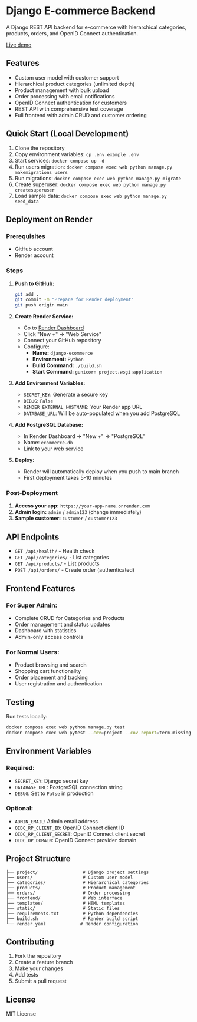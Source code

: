 # Django E-commerce Backend

A Django REST API backend for e-commerce with hierarchical categories, products, orders, and OpenID Connect authentication.

[Live demo](https://your-app-name.onrender.com/)

## Features

- Custom user model with customer support
- Hierarchical product categories (unlimited depth)
- Product management with bulk upload
- Order processing with email notifications
- OpenID Connect authentication for customers
- REST API with comprehensive test coverage
- Full frontend with admin CRUD and customer ordering

## Quick Start (Local Development)

1. Clone the repository
2. Copy environment variables: `cp .env.example .env`
3. Start services: `docker compose up -d`
4. Run users migration: `docker compose exec web python manage.py makemigrations users`
5. Run migrations: `docker compose exec web python manage.py migrate`
6. Create superuser: `docker compose exec web python manage.py createsuperuser`
7. Load sample data: `docker compose exec web python manage.py seed_data`

## Deployment on Render

### Prerequisites
- GitHub account
- Render account

### Steps

1. **Push to GitHub:**
   ```bash
   git add .
   git commit -m "Prepare for Render deployment"
   git push origin main
   ```

2. **Create Render Service:**
   - Go to [Render Dashboard](https://dashboard.render.com/)
   - Click "New +" → "Web Service"
   - Connect your GitHub repository
   - Configure:
     - **Name:** `django-ecommerce`
     - **Environment:** `Python`
     - **Build Command:** `./build.sh`
     - **Start Command:** `gunicorn project.wsgi:application`

3. **Add Environment Variables:**
   - `SECRET_KEY`: Generate a secure key
   - `DEBUG`: `False`
   - `RENDER_EXTERNAL_HOSTNAME`: Your Render app URL
   - `DATABASE_URL`: Will be auto-populated when you add PostgreSQL

4. **Add PostgreSQL Database:**
   - In Render Dashboard → "New +" → "PostgreSQL"
   - Name: `ecommerce-db`
   - Link to your web service

5. **Deploy:**
   - Render will automatically deploy when you push to main branch
   - First deployment takes 5-10 minutes

### Post-Deployment

1. **Access your app:** `https://your-app-name.onrender.com`
2. **Admin login:** `admin` / `admin123` (change immediately)
3. **Sample customer:** `customer` / `customer123`

## API Endpoints

- `GET /api/health/` - Health check
- `GET /api/categories/` - List categories
- `GET /api/products/` - List products
- `POST /api/orders/` - Create order (authenticated)

## Frontend Features

### For Super Admin:
- Complete CRUD for Categories and Products
- Order management and status updates
- Dashboard with statistics
- Admin-only access controls

### For Normal Users:
- Product browsing and search
- Shopping cart functionality
- Order placement and tracking
- User registration and authentication

## Testing

Run tests locally:
```bash
docker compose exec web python manage.py test
docker compose exec web pytest --cov=project --cov-report=term-missing
```

## Environment Variables

### Required:
- `SECRET_KEY`: Django secret key
- `DATABASE_URL`: PostgreSQL connection string
- `DEBUG`: Set to `False` in production

### Optional:
- `ADMIN_EMAIL`: Admin email address
- `OIDC_RP_CLIENT_ID`: OpenID Connect client ID
- `OIDC_RP_CLIENT_SECRET`: OpenID Connect client secret
- `OIDC_OP_DOMAIN`: OpenID Connect provider domain

## Project Structure

```
├── project/                 # Django project settings
├── users/                   # Custom user model
├── categories/              # Hierarchical categories
├── products/                # Product management
├── orders/                  # Order processing
├── frontend/                # Web interface
├── templates/               # HTML templates
├── static/                  # Static files
├── requirements.txt         # Python dependencies
├── build.sh                 # Render build script
└── render.yaml             # Render configuration
```

## Contributing

1. Fork the repository
2. Create a feature branch
3. Make your changes
4. Add tests
5. Submit a pull request

## License

MIT License
